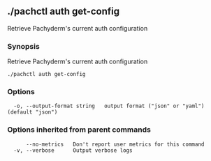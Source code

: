 ## ./pachctl auth get-config

Retrieve Pachyderm's current auth configuration

### Synopsis


Retrieve Pachyderm's current auth configuration

```
./pachctl auth get-config
```

### Options

```
  -o, --output-format string   output format ("json" or "yaml") (default "json")
```

### Options inherited from parent commands

```
      --no-metrics   Don't report user metrics for this command
  -v, --verbose      Output verbose logs
```

